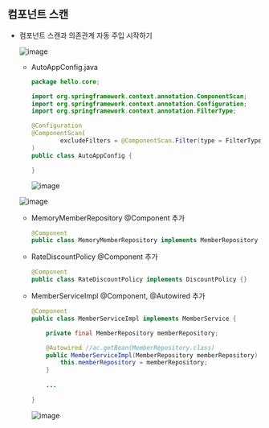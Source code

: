 ## **컴포넌트 스캔**
  * 컴포넌트 스캔과 의존관계 자동 주입 시작하기
    
    ![image](https://user-images.githubusercontent.com/79301439/160268048-7d820592-0043-4492-a65f-c5ab8a44380b.png)

    * AutoAppConfig.java
      ```java
      package hello.core;

      import org.springframework.context.annotation.ComponentScan;
      import org.springframework.context.annotation.Configuration;
      import org.springframework.context.annotation.FilterType;

      @Configuration
      @ComponentScan(
              excludeFilters = @ComponentScan.Filter(type = FilterType.ANNOTATION, classes = Configuration.class)
      )
      public class AutoAppConfig {
      
      }
      ```
      
      ![image](https://user-images.githubusercontent.com/79301439/160268095-b01abfbe-e3e2-4443-a76e-e29b656d6478.png)
    
    ![image](https://user-images.githubusercontent.com/79301439/160268104-b79acab0-932d-4d32-9b69-c172389454fd.png)
    
    * MemoryMemberRepository @Component 추가
      ```java
      @Component
      public class MemoryMemberRepository implements MemberRepository {}
      ```
    * RateDiscountPolicy @Component 추가
      ```java
      @Component
      public class RateDiscountPolicy implements DiscountPolicy {}
      ```
    * MemberServiceImpl @Component, @Autowired 추가
      ```java
      @Component
      public class MemberServiceImpl implements MemberService {

          private final MemberRepository memberRepository;

          @Autowired //ac.getBean(MemberRepository.class)
          public MemberServiceImpl(MemberRepository memberRepository) {
              this.memberRepository = memberRepository;
          }
          
          ...
          
      }
      ```
      
      ![image](https://user-images.githubusercontent.com/79301439/160268200-2f667e7d-7d15-4b8a-9193-0f13d3662442.png)

